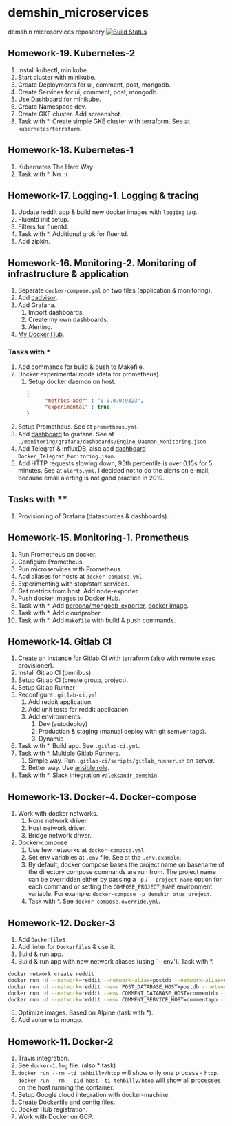 # demshin_microservices

demshin microservices repository
[![Build Status](https://travis-ci.com/Otus-DevOps-2019-08/demshin_microservices.svg?branch=master)](https://travis-ci.com/Otus-DevOps-2019-08/demshin_microservices)

## Homework-19. Kubernetes-2

1. Install kubectl, minikube.
2. Start cluster with minikube.
3. Create Deployments for ui, comment, post, mongodb.
4. Create Services for ui, comment, post, mongodb.
5. Use Dashboard for minikube.
6. Create Namespace dev.
7. Create GKE cluster. Add screenshot.
8. Task with *. Create simple GKE cluster with terraform. See at `kubernetes/terraform`.

## Homework-18. Kubernetes-1

1. Kubernetes The Hard Way
2. Task with *. No. :(

## Homework-17. Logging-1. Logging & tracing

1. Update reddit app & build new docker images with `logging` tag.
2. Fluentd init setup.
3. Filters for fluentd.
4. Task with *. Additional grok for fluentd.
5. Add zipkin.

## Homework-16. Monitoring-2. Monitoring of infrastructure & application

1. Separate `docker-compose.yml` on two files (application & monitoring).
2. Add [cadvisor](https://github.com/google/cadvisor).
3. Add Grafana.
   1. Import dashboards.
   2. Create my own dashboards.
   3. Alerting.
4. [My Docker Hub](https://hub.docker.com/u/demshin).

### Tasks with *

1. Add commands for build & push to Makefile.
2. Docker experimental mode (data for prometheus).
   1. Setup docker daemon on host.

```json
      {
            "metrics-addr" : "0.0.0.0:9323",
            "experimental" : true
      }
```

   2. Setup Prometheus. See at `prometheus.yml`.
   3. Add [dashboard](https://grafana.com/grafana/dashboards/1229) to grafana. See at `./monitoring/grafana/dashboards/Engine_Daemon_Monitoring.json`.
3. Add Telegraf & InfluxDB, also add [dashboard](https://grafana.com/grafana/dashboards/10585) `Docker_Telegraf_Monitoring.json`.
4. Add HTTP requests slowing down, 95th percentile is over 0.15s for 5 minutes. See at `alerts.yml`. I decided not to do the alerts on e-mail, because email alerting is not good practice in 2019.

## Tasks with **

1. Provisioning of Grafana (datasources & dashboards).

## Homework-15. Monitoring-1. Prometheus

1. Run Prometheus on docker.
2. Configure Prometheus.
3. Run microservices with Prometheus.
4. Add aliases for hosts at `docker-compose.yml`.
5. Experimenting with stop/start services.
6. Get metrics from host. Add node-exporter.
7. Push docker images to Docker Hub.
8. Task with *. Add [percona/mongodb_exporter](https://github.com/percona/mongodb_exporter), [docker image](https://hub.docker.com/r/forekshub/percona-mongodb-exporter/).
9. Task with *. Add cloudprober.
10. Task with *. Add `Makefile` with build & push commands.

## Homework-14. Gitlab CI

1. Create an instance for Gitlab CI with terraform (also with remote exec provisioner).
2. Install Gitlab CI (omnibus).
3. Setup Gitlab CI (create group, project).
4. Setup Gitlab Runner
5. Reconfigure `.gitlab-ci.yml`
   1. Add reddit application.
   2. Add unit tests for reddit application.
   3. Add environments.
      1. Dev (autodeploy)
      2. Production & staging (manual deploy with git semver tags).
      3. Dynamic
6. Task with *. Build app. See `.gitlab-ci.yml`.
7. Task with *. Multiple Gitlab Runners.
   1. Simple way. Run `.gitlab-ci/scripts/gitlab_runner.sh` on server.
   2. Better way. Use [ansible role](https://github.com/riemers/ansible-gitlab-runner).
8. Task with *. Slack integration [`#aleksandr_demshin`](https://devops-team-otus.slack.com/archives/CBA32AEH5).

## Homework-13. Docker-4. Docker-compose

1. Work with docker networks.
   1. None network driver.
   2. Host network driver.
   3. Bridge network driver.
2. Docker-compose
   1. Use few networks at `docker-compose.yml`.
   2. Set env variables at `.env` file. See at the `.env.example`.
   3. By default, docker compose bases the project name on basename of the directory compose commands are run from. The project name can be overridden either by passing a `-p` / `--project-name` option for each command or setting the `COMPOSE_PROJECT_NAME` environment variable. For example: `docker-compose -p demshin_otus_project`.
   4. Task with *. See `docker-compose.override.yml`.

## Homework-12. Docker-3

1. Add `Dockerfile`s
2. Add linter for `Dockerfile`s & use it.
3. Build & run app.
4. Build & run app with new network aliases (using `--env'). Task with *.

```bash
docker network create reddit
docker run -d --network=reddit --network-alias=postdb --network-alias=commentdb mongo:latest
docker run -d --network=reddit --env POST_DATABASE_HOST=postdb --network-alias=postapp demshin/post:1.0
docker run -d --network=reddit --env COMMENT_DATABASE_HOST=commentdb --network-alias=commentapp demshin/comment:1.0
docker run -d --network=reddit --env COMMENT_SERVICE_HOST=commentapp --env POST_SERVICE_HOST=postapp -p 9292:9292 demshin/ui:1.0
```

5. Optimize images. Based on Alpine (task with *).
6. Add volume to mongo.

## Homework-11. Docker-2

1. Travis integration.
2. See `docker-1.log` file. (also * task)
3. `docker run --rm -ti tehbilly/htop` will show only one process - `htop`. `docker run --rm --pid host -ti tehbilly/htop` will show all processes on the host running the container.
4. Setup Google cloud integration with docker-machine.
5. Create Dockerfile and config files.
6. Docker Hub registration.
7. Work with Docker on GCP.
